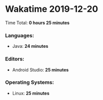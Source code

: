 # Wakatime 2019-12-20

Time Total: **0 hours 25 minutes**

### Languages:
- Java: **24 minutes** 

### Editors:
- Android Studio: **25 minutes** 

### Operating Systems:
- Linux: **25 minutes** 


